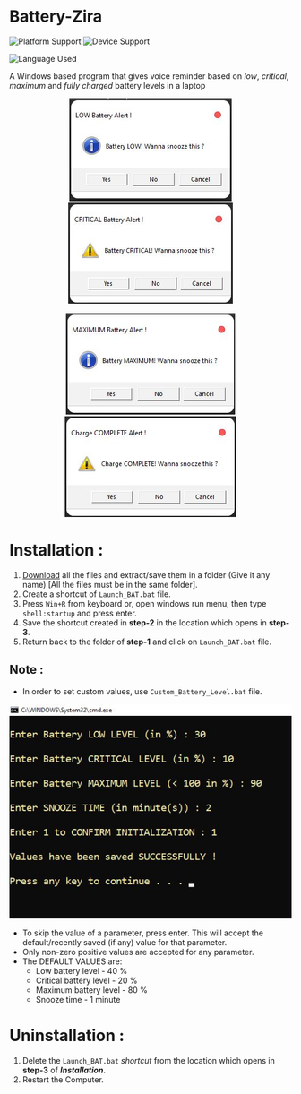 # Battery-Zira

<p align=left>
<img src="https://img.shields.io/badge/platform-windows-blue" alt="Platform Support">
<img src="https://img.shields.io/badge/device-laptop-orange" alt="Device Support">
</p>

![Language Used](https://img.shields.io/badge/language-Batch%20Script%2C%20VBScript-green)

A Windows based program that gives voice reminder based on *low*, *critical*, *maximum* and *fully charged* battery levels in a laptop

<p align=center>
<img src="Battery_Low_Notify.jpg" alt="Battery Low Notification" hspace=10>
<img src="Battery_Critical_Notify.jpg" alt="Battery Critical Notification" hspace=10>
</p>
<p align=center>
<img src="Battery_Max_Notify.jpg" alt="Battery Maximum Notification" hspace=10>
<img src="Battery_Full_Notify.jpg" alt="Battery Full Notification" hspace=10>
</p>

# Installation :

1. [Download](https://github.com/JustABeginning/Battery-Zira/releases) all the files and extract/save them in a folder (Give it any name) [All the files must be in the same folder].
2. Create a shortcut of `Launch_BAT.bat` file.
3. Press `Win+R` from keyboard or, open windows run menu, then type `shell:startup` and press enter.
4. Save the shortcut created in **step-2** in the location which opens in **step-3**.
5. Return back to the folder of **step-1** and click on `Launch_BAT.bat` file.

## Note :

+ In order to set custom values, use `Custom_Battery_Level.bat` file.

<p align=center>
<img src="Custom_Value.jpg" alt="Set Custom Values">
</p>

+ To skip the value of a parameter, press enter. This will accept the default/recently saved (if any) value for that parameter.
+ Only non-zero positive values are accepted for any parameter.
+ The DEFAULT VALUES are:
	+ Low battery level - 40 %
	+ Critical battery level - 20 %
	+ Maximum battery level - 80 %
	+ Snooze time - 1 minute

# Uninstallation :

1. Delete the `Launch_BAT.bat` *shortcut* from the location which opens in **step-3** of ***Installation***.
2. Restart the Computer.
